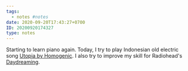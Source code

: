 ```yaml
---
tags:
  - notes #notes
date: 2020-09-20T17:43:27+0700
ID: 20200920174327
type: notes
---
```


Starting to learn piano again. Today, I try to play Indonesian old electric song [Utopia by Homogenic][song1]. I also try to improve my skill for Radiohead's [Daydreaming][song2].

[song1]: https://open.spotify.com/track/5ANm4ELEu0aTWHiDp2Ve1O?si=ZZQz6lSNSfmY-6Q1lxTGYg
[song2]: https://open.spotify.com/track/1uRxyAup7OYrlh2SHJb80N?si=am1Mmz2jRQmeNye_o8ZnYA